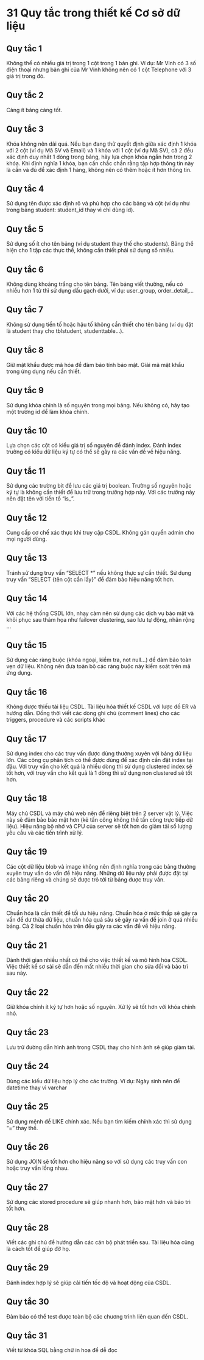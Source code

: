 # 31 Quy tắc trong thiết kế Cơ sở dữ liệu

## Quy tắc 1
Không thể có nhiều giá trị trong 1 cột trong 1 bản ghi. Ví dụ: Mr Vinh có 3 số điện thoại nhưng bản ghi của Mr Vinh không nên có 1 cột Telephone với 3 giá trị trong đó.

## Quy tắc 2
Càng ít bảng càng tốt.

## Quy tắc 3
Khóa không nên dài quá. Nếu bạn đang thử quyết định giữa xác định 1 khóa với 2 cột (ví dụ Mã SV và Email) và 1 khóa với 1 cột (ví dụ Mã SV), cả 2 đều xác định duy nhất 1 dòng trong bảng, hãy lựa chọn khóa ngắn hơn trong 2 khóa. Khi định nghĩa 1 khóa, bạn cần chắc chắn rằng tập hợp thông tin này là cần và đủ để xác định 1 hàng, không nên có thêm hoặc ít hơn thông tin.

## Quy tắc 4
Sử dụng tên được xác định rõ và phù hợp cho các bảng và cột (ví dụ như trong bảng student: student_id thay vì chỉ dùng id).

## Quy tắc 5
Sử dụng số ít cho tên bảng (ví dụ student thay thế cho students). Bảng thể hiện cho 1 tập các thực thể, không cần thiết phải sử dụng số nhiều.

## Quy tắc 6
Không dùng khoảng trắng cho tên bảng. Tên bảng viết thường, nếu có nhiều hơn 1 từ thì sử dụng dấu gạch dưới, ví dụ: user_group, order_detail,…

## Quy tắc 7
Không sử dụng tiền tố hoặc hậu tố không cần thiết cho tên bảng (ví dụ đặt là student thay cho tblstudent, studenttable…).

## Quy tắc 8
Giữ mật khẩu được mã hóa để đảm bảo tính bảo mật. Giải mã mật khẩu trong ứng dụng nếu cần thiết.

## Quy tắc 9
Sử dụng khóa chính là số nguyên trong mọi bảng. Nếu không có, hãy tạo một trường id để làm khóa chính.

## Quy tắc 10
Lựa chọn các cột có kiểu giá trị số nguyên để đánh index. Đánh index trường có kiểu dữ liệu ký tự có thể sẽ gây ra các vấn đề về hiệu năng.

## Quy tắc 11
Sử dụng các trường bit để lưu các giá trị boolean. Trường số nguyên hoặc ký tự là không cần thiết để lưu trữ trong trường hợp này. Với các trường này nên đặt tên với tiền tố “is_”.

## Quy tắc 12
Cung cấp cơ chế xác thực khi truy cập CSDL. Không gán quyền admin cho mọi người dùng.

## Quy tắc 13
Tránh sử dụng truy vấn “SELECT *” nếu không thực sự cần thiết. Sử dụng truy vấn “SELECT {tên cột cần lấy}” để đảm bảo hiệu năng tốt hơn.

## Quy tắc 14
Với các hệ thống CSDL lớn, nhạy cảm nên sử dụng các dịch vụ bảo mật và khôi phục sau thảm họa như failover clustering, sao lưu tự động, nhân rộng …

## Quy tắc 15
Sử dụng các ràng buộc (khóa ngoại, kiểm tra, not null…) để đảm bảo toàn vẹn dữ liệu. Không nên đưa toàn bộ các ràng buộc này kiểm soát trên mã ứng dụng.

## Quy tắc 16
Không được thiếu tài liệu CSDL. Tài liệu hóa thiết kế CSDL với lược đồ ER và hướng dẫn. Đồng thời viết các dòng ghi chú (comment lines) cho các triggers, procedure và các scripts khác

## Quy tắc 17
Sử dụng index cho các truy vấn được dùng thường xuyên với bảng dữ liệu lớn. Các công cụ phân tích có thể được dùng để xác định cần đặt index tại đâu. Với truy vấn cho kết quả là nhiều dòng thì sử dụng clustered index sẽ tốt hơn, với truy vấn cho kết quả là 1 dòng thì sử dụng non clustered sẽ tốt hơn.

## Quy tắc 18
Máy chủ CSDL và máy chủ web nên để riêng biệt trên 2 server vật lý. Việc này sẽ đảm bảo bảo mật hơn (kẻ tấn công không thể tấn công trực tiếp dữ liệu). Hiệu năng bộ nhớ và CPU của server sẽ tốt hơn do giảm tải số lượng yêu cầu và các tiến trình xử lý.

## Quy tắc 19
Các cột dữ liệu blob và image không nên định nghĩa trong các bảng thường xuyên truy vấn do vấn đề hiệu năng. Những dữ liệu này phải được đặt tại các bảng riêng và chúng sẽ được trỏ tới từ bảng được truy vấn.

## Quy tắc 20
Chuẩn hóa là cần thiết để tối ưu hiệu năng. Chuẩn hóa ở mức thấp sẽ gây ra vấn đề dư thừa dữ liệu, chuẩn hóa quá sâu sẽ gây ra vấn đề join ở quá nhiều bảng. Cả 2 loại chuẩn hóa trên đều gây ra các vấn đề về hiệu năng.

## Quy tắc 21
Dành thời gian nhiều nhất có thể cho việc thiết kế và mô hình hóa CSDL. Việc thiết kế sơ sài sẽ dẫn đến mất nhiều thời gian cho sửa đổi và bảo trì sau này.

## Quy tắc 22
Giữ khóa chính ít ký tự hơn hoặc số nguyên. Xử lý sẽ tốt hơn với khóa chính nhỏ.

## Quy tắc 23
Lưu trữ đường dẫn hình ảnh trong CSDL thay cho hình ảnh sẽ giúp giảm tải.

## Quy tắc 24
Dùng các kiểu dữ liệu hợp lý cho các trường. Ví dụ: Ngày sinh nên để datetime thay vì varchar

## Quy tắc 25
Sử dụng mệnh đề LIKE chính xác. Nếu bạn tìm kiếm chính xác thì sử dụng “=” thay thế.

## Quy tắc 26
Sử dụng JOIN sẽ tốt hơn cho hiệu năng so với sử dụng các truy vấn con hoặc truy vấn lồng nhau.

## Quy tắc 27
Sử dụng các stored procedure sẽ giúp nhanh hơn, bảo mật hơn và bảo trì tốt hơn.

## Quy tắc 28
Viết các ghi chú để hướng dẫn các cán bộ phát triển sau. Tài liệu hóa cũng là cách tốt để giúp đỡ họ.

## Quy tắc 29
Đánh index hợp lý sẽ giúp cải tiến tốc độ và hoạt động của CSDL.

## Quy tắc 30
Đảm bảo có thể test được toàn bộ các chương trình liên quan đến CSDL.

## Quy tắc 31
Viết từ khóa SQL bằng chữ in hoa để dễ đọc
